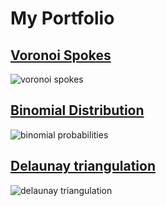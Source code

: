 # My Portfolio

## [Voronoi Spokes](https://editor.p5js.org/chuffrey/sketches/UH9oULs3I)
![voronoi spokes](https://user-images.githubusercontent.com/10823453/209936236-8e869392-f6ff-4ce3-8a9e-b9d2f746d0ca.png)

## [Binomial Distribution](https://editor.p5js.org/chuffrey/sketches/DlLJtBOoy)
![binomial probabilities](https://user-images.githubusercontent.com/10823453/211907913-8bc7b21b-cd19-4470-8be0-5d8b1d0f87e7.png)

## [Delaunay triangulation](https://editor.p5js.org/chuffrey/sketches/LgjVBjwf_)
![delaunay triangulation](https://user-images.githubusercontent.com/10823453/213019591-220f8cdd-52b3-494b-b9f5-7cfebca55e6e.png)
